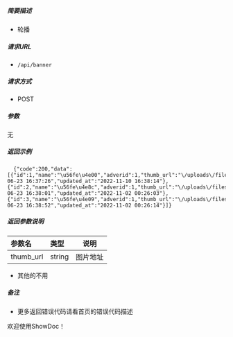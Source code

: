     
##### 简要描述

- 轮播

##### 请求URL
- ` /api/banner `
  
##### 请求方式
- POST 

##### 参数

无

##### 返回示例 

``` 
  {"code":200,"data":[{"id":1,"name":"\u56fe\u4e00","adverid":1,"thumb_url":"\/uploads\/files\/20221102\/16673199466361488a98e30.jpg","url":"\/products.html","sort":1,"title":"\u8f7b\u677e\u7406\u8d22,\u751f\u6d3b\u65e0\u5fe7.","description":null,"code":null,"templates":"default,film,bluev3","created_at":"2019-06-23 16:37:26","updated_at":"2022-11-10 16:38:14"},{"id":2,"name":"\u56fe\u4e8c","adverid":1,"thumb_url":"\/uploads\/files\/20221102\/166731996163614899b2e08.jpg","url":"\/products.html","sort":1,"title":"\u65b0\u4eba\u8c6a\u793c","description":null,"code":null,"templates":"default,film,bluev3","created_at":"2019-06-23 16:38:01","updated_at":"2022-11-02 00:26:03"},{"id":3,"name":"\u56fe\u4e09","adverid":1,"thumb_url":"\/uploads\/files\/20221102\/1667319972636148a423f19.jpg","url":"\/products.html","sort":1,"title":"\u9080\u8bf7\u597d\u53cb,\u7ea2\u5305\u62ff\u4e0d\u505c","description":null,"code":null,"templates":"default,film,bluev3","created_at":"2019-06-23 16:38:52","updated_at":"2022-11-02 00:26:14"}]}
```

##### 返回参数说明 

|参数名|类型|说明|
|:-----  |:-----|-----                           |
|thumb_url |string   |图片地址 |

- 其他的不用

##### 备注 

- 更多返回错误代码请看首页的错误代码描述



欢迎使用ShowDoc！